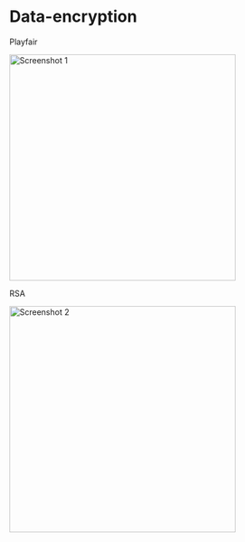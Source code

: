 # Data-encryption 

<p align="center">
    <p>Playfair</p>
  <img src="https://github.com/Trinh-Tan-Dat/Data-encryption/assets/102589157/b3014019-6fdb-4d85-9804-ed05a53d4788" alt="Screenshot 1" width="400">
    <p>RSA</p>
  <img src="https://github.com/Trinh-Tan-Dat/Data-encryption/assets/102589157/90a1b272-b59e-4a6d-8dad-01dd37596a7a" alt="Screenshot 2" width="400">
</p>
